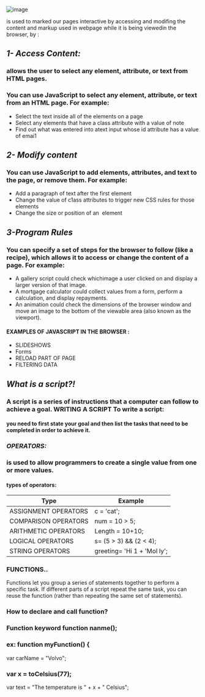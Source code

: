 
![image](https://insights.dice.com/wp-content/uploads/2020/07/shutterstock_1062509657.jpg)
 

 is used to marked our pages interactive by accessing and modifing the content and markup used in webpage while it is being viewedin the browser, by :
## ***1- Access Content:***
### allows the user to select any element, attribute, or text from HTML pages.
### You can use JavaScript to select any element, attribute, or text from an HTML page. For example:
 * Select the text inside all of the <hl> elements on a page
 * Select any elements that have a class attribute with a value of note
 * Find out what was entered into atext input whose id attribute has a value of emai1
    
   

## ***2- Modify content***
### You can use JavaScript to add elements, attributes, and text to the page, or remove them. For example:
* Add a paragraph of text after the first <hl> element
* Change the value of c1ass attributes to trigger new CSS rules for those elements
* Change the size or position of an <img> element 

## ***3-Program Rules***
### You can specify a set of steps for the browser to follow (like a recipe), which allows it to access or change the content of a page. For example:
* A gallery script could check whichimage a user clicked on and display a larger version of that image.
* A mortgage calculator could collect values from a form, perform a calculation, and display repayments.
* An animation could check the dimensions of the browser window and move an image to the bottom of the viewable area (also known as the viewport).

#### EXAMPLES OF JAVASCRIPT IN THE BROWSER :
* SLIDESHOWS 
* Forms
* RELOAD PART OF PAGE 
* FILTERING DATA 


## ***What is  a script?!***
### A script is a series of instructions that a computer can follow to achieve a goal. WRITING A SCRIPT To write a script:
#### you need to first state your goal and then list the tasks that need to be completed in order to achieve it. 

### ***OPERATORS:***
### is used to allow programmers to create a single value from one or more values. 
#### **types of operators:**


| Type | Example |
| --- | ----------- |
| ASSIGNMENT OPERATORS | c = 'cat';|
| COMPARISON OPERATORS | num = 10 > 5;|
| ARITHMETIC OPERATORS| Length = 10+10;|
| LOGICAL OPERATORS|s= (5 > 3) && (2 < 4);|
|STRING OPERATORS | greeting= 'Hi 1 + 'Mol ly';|



### FUNCTIONS.. 
Functions let you group a series of statements together to perform a specific task. If different parts of a script repeat the same task, you can reuse the function (rather than repeating the same set of statements). 
### How to declare and call function?

### Function keyword function nanme();
### ex: function myFunction() {
  var carName = "Volvo";
### var x = toCelsius(77);
var text = "The temperature is " + x + " Celsius";

